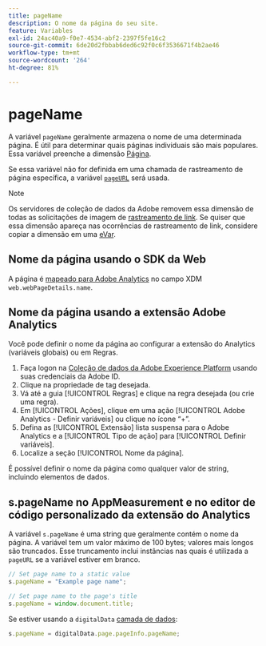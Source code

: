 ```yaml
---
title: pageName
description: O nome da página do seu site.
feature: Variables
exl-id: 24ac40a9-f0e7-4534-abf2-2397f5fe16c2
source-git-commit: 6de20d2fbbab6ded6c92f0c6f3536671f4b2ae46
workflow-type: tm+mt
source-wordcount: '264'
ht-degree: 81%

---
```


# pageName

A variável `pageName` geralmente armazena o nome de uma determinada página. É útil para determinar quais páginas individuais são mais populares. Essa variável preenche a dimensão [Página](/help/components/dimensions/page.md).

Se essa variável não for definida em uma chamada de rastreamento de página específica, a variável [`pageURL`](pageurl.md) será usada.

>[!NOTE]
>
>Os servidores de coleção de dados da Adobe removem essa dimensão de todas as solicitações de imagem de [rastreamento de link](/help/implement/vars/functions/tl-method.md). Se quiser que essa dimensão apareça nas ocorrências de rastreamento de link, considere copiar a dimensão em uma [eVar](evar.md).

## Nome da página usando o SDK da Web

A página é [mapeado para Adobe Analytics](https://experienceleague.adobe.com/docs/analytics/implementation/aep-edge/variable-mapping.html?lang=pt-BR) no campo XDM `web.webPageDetails.name`.

## Nome da página usando a extensão Adobe Analytics

Você pode definir o nome da página ao configurar a extensão do Analytics (variáveis globais) ou em Regras.

1. Faça logon na [Coleção de dados da Adobe Experience Platform](https://experience.adobe.com/data-collection) usando suas credenciais da Adobe ID.
2. Clique na propriedade de tag desejada.
3. Vá até a guia [!UICONTROL Regras] e clique na regra desejada (ou crie uma regra).
4. Em [!UICONTROL Ações], clique em uma ação [!UICONTROL Adobe Analytics - Definir variáveis] ou clique no ícone “+”.
5. Defina as [!UICONTROL Extensão] lista suspensa para o Adobe Analytics e a [!UICONTROL Tipo de ação] para [!UICONTROL Definir variáveis].
6. Localize a seção [!UICONTROL Nome da página].

É possível definir o nome da página como qualquer valor de string, incluindo elementos de dados.

## s.pageName no AppMeasurement e no editor de código personalizado da extensão do Analytics

A variável `s.pageName` é uma string que geralmente contém o nome da página. A variável tem um valor máximo de 100 bytes; valores mais longos são truncados. Esse truncamento inclui instâncias nas quais é utilizada a `pageURL` se a variável estiver em branco.

```js
// Set page name to a static value
s.pageName = "Example page name";

// Set page name to the page's title
s.pageName = window.document.title;
```

Se estiver usando a `digitalData` [camada de dados](../../prepare/data-layer.md):

```js
s.pageName = digitalData.page.pageInfo.pageName;
```
